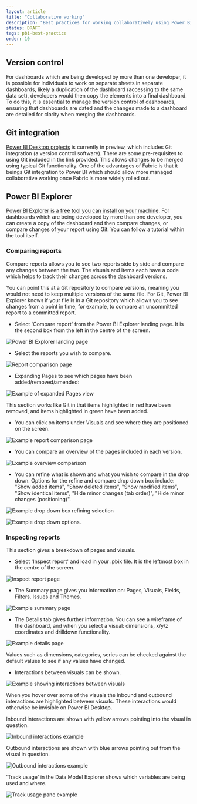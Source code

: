 ```yaml
---
layout: article
title: "Collaborative working"
description: "Best practices for working collaboratively using Power BI"
status: DRAFT
tags: pbi-best-practice
order: 10
---
```

## Version control  
  
For dashboards which are being developed by more than one developer, it is possible for individuals to work on separate sheets in separate dashboards, likely a duplication of the dashboard (accessing to the same data set), developers would then copy the elements into a final dashboard. To do this, it is essential to manage the version control of dashboards, ensuring that dashboards are dated and the changes made to a dashboard are detailed for clarity when merging the dashboards.  
  
## Git integration  
  
[Power BI Desktop projects][link1] is currently in preview, which includes Git integration (a version control software). There are some pre-requisites to using Git included in the link provided. This allows changes to be merged using typical Git functionality. One of the advantages of Fabric is that it beings Git integration to Power BI which should allow more managed collaborative working once Fabric is more widely rolled out.  
  
## Power BI Explorer  
  
[Power BI Explorer is a free tool you can install on your machine][link2]. For dashboards which are being developed by more than one developer, you can create a copy of the dashboard and then compare changes, or compare changes of your report using Git. You can follow a tutorial within the tool itself.  
  
### Comparing reports  
  
Compare reports allows you to see two reports side by side and compare any changes between the two. The visuals and items each have a code which helps to track their changes across the dashboard versions.  
  
You can point this at a Git repository to compare versions, meaning you would not need to keep multiple versions of the same file. For Git, Power BI Explorer knows if your file is in a Git repository which allows you to see changes from a point in time, for example, to compare an uncommitted report to a committed report.  
  
- Select 'Compare report' from the Power BI Explorer landing page. It is the second box from the left in the centre of the screen.  
  
![Power BI Explorer landing page](../images/exp1.png)  
  
- Select the reports you wish to compare.  
  
![Report comparison page](../images/exp2.png)  
  
- Expanding Pages to see which pages have been added/removed/amended:  
  
![Example of expanded Pages view](../images/exp3.png)  
  
This section works like Git in that items highlighted in red have been removed, and items highlighted in green have been added.  
  
- You can click on items under Visuals and see where they are positioned on the screen.  

![Example report comparison page](../images/exp4.png)  
  
- You can compare an overview of the pages included in each version.  
  
![Example overview comparison](../images/exp5.png)  
  
- You can refine what is shown and what you wish to compare in the drop down. Options for the refine and compare drop down box include: "Show added items", "Show deleted items", "Show modified items", "Show identical items", "Hide minor changes (tab order)", "Hide minor changes (positioning)".
  
![Example drop down box refining selection](../images/exp6.png)  
  
![Example drop down options.](../images/exp7.png)  

### Inspecting reports  
  
This section gives a breakdown of pages and visuals.  
  
- Select 'Inspect report' and load in your .pbix file. It is the leftmost box in the centre of the screen.  
  
![Inspect report page](../images/exp8.png)  
  
- The Summary page gives you information on: Pages, Visuals, Fields, Filters, Issues and Themes.  
  
![Example summary page](../images/exp9.png)  
  
- The Details tab gives further information. You can see a wireframe of the dashboard, and when you select a visual: dimensions, x/y/z coordinates and drilldown functionality.  
  
![Example details page](../images/exp10.png)  
  
Values such as dimensions, categories, series can be checked against the default values to see if any values have changed.  
  
- Interactions between visuals can be shown.  
  
![Example showing interactions between visuals](../images/exp11.png)  
  
When you hover over some of the visuals the inbound and outbound interactions are highlighted between visuals. These interactions would otherwise be invisible on Power BI Desktop.  
  
Inbound interactions are shown with yellow arrows pointing into the visual in question.  
  
![Inbound interactions example](../images/exp12.png)  
  
Outbound interactions are shown with blue arrows pointing out from the visual in question.
  
![Outbound interactions example](../images/exp13.png)  
  
'Track usage' in the Data Model Explorer shows which variables are being used and where.  
  
![Track usage pane example](../images/exp14.png)

[link1]: https://learn.microsoft.com/en-us/power-bi/developer/projects/projects-git
[link2]: https://www.pbiexplorer.com/